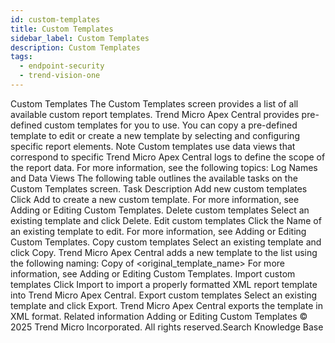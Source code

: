```yaml
---
id: custom-templates
title: Custom Templates
sidebar_label: Custom Templates
description: Custom Templates
tags:
  - endpoint-security
  - trend-vision-one
---
```


 Custom Templates The Custom Templates screen provides a list of all available custom report templates. Trend Micro Apex Central provides pre-defined custom templates for you to use. You can copy a pre-defined template to edit or create a new template by selecting and configuring specific report elements. Note Custom templates use data views that correspond to specific Trend Micro Apex Central logs to define the scope of the report data. For more information, see the following topics: Log Names and Data Views The following table outlines the available tasks on the Custom Templates screen. Task Description Add new custom templates Click Add to create a new custom template. For more information, see Adding or Editing Custom Templates. Delete custom templates Select an existing template and click Delete. Edit custom templates Click the Name of an existing template to edit. For more information, see Adding or Editing Custom Templates. Copy custom templates Select an existing template and click Copy. Trend Micro Apex Central adds a new template to the list using the following naming: Copy of <original_template_name> For more information, see Adding or Editing Custom Templates. Import custom templates Click Import to import a properly formatted XML report template into Trend Micro Apex Central. Export custom templates Select an existing template and click Export. Trend Micro Apex Central exports the template in XML format. Related information Adding or Editing Custom Templates © 2025 Trend Micro Incorporated. All rights reserved.Search Knowledge Base